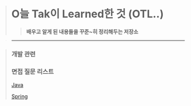> # O늘 Tak이 Learned한 것 (OTL..)
>
> > **배우고 알게 된 내용들을 꾸준~히 정리해두는 저장소**

> ---

> ### 개발 관련
>
> ### 면접 질문 리스트
>
> [Java](https://github.com/DevKTak/OTL/blob/main/interview/Java.md)
>
> [Spring](https://github.com/DevKTak/OTL/blob/main/interview/Spring.md)

